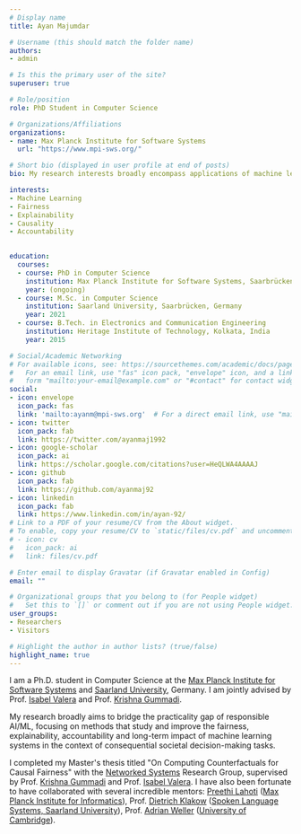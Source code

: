 ```yaml
---
# Display name
title: Ayan Majumdar

# Username (this should match the folder name)
authors:
- admin

# Is this the primary user of the site?
superuser: true

# Role/position
role: PhD Student in Computer Science

# Organizations/Affiliations
organizations:
- name: Max Planck Institute for Software Systems
  url: "https://www.mpi-sws.org/"

# Short bio (displayed in user profile at end of posts)
bio: My research interests broadly encompass applications of machine learning in decision-making and high-stakes scenarios while ensuring the fairness, explainability and robustness of such systems. 

interests:
- Machine Learning
- Fairness
- Explainability
- Causality
- Accountability
 

education:
  courses:
  - course: PhD in Computer Science
    institution: Max Planck Institute for Software Systems, Saarbrücken, Germany
    year: (ongoing)
  - course: M.Sc. in Computer Science
    institution: Saarland University, Saarbrücken, Germany
    year: 2021
  - course: B.Tech. in Electronics and Communication Engineering
    institution: Heritage Institute of Technology, Kolkata, India
    year: 2015

# Social/Academic Networking
# For available icons, see: https://sourcethemes.com/academic/docs/page-builder/#icons
#   For an email link, use "fas" icon pack, "envelope" icon, and a link in the
#   form "mailto:your-email@example.com" or "#contact" for contact widget.
social:
- icon: envelope
  icon_pack: fas
  link: 'mailto:ayanm@mpi-sws.org'  # For a direct email link, use "mailto:test@example.org".
- icon: twitter
  icon_pack: fab
  link: https://twitter.com/ayanmaj1992
- icon: google-scholar
  icon_pack: ai
  link: https://scholar.google.com/citations?user=HeQLWA4AAAAJ
- icon: github
  icon_pack: fab
  link: https://github.com/ayanmaj92
- icon: linkedin
  icon_pack: fab
  link: https://www.linkedin.com/in/ayan-92/
# Link to a PDF of your resume/CV from the About widget.
# To enable, copy your resume/CV to `static/files/cv.pdf` and uncomment the lines below.
# - icon: cv
#   icon_pack: ai
#   link: files/cv.pdf

# Enter email to display Gravatar (if Gravatar enabled in Config)
email: ""

# Organizational groups that you belong to (for People widget)
#   Set this to `[]` or comment out if you are not using People widget.
user_groups:
- Researchers
- Visitors

# Highlight the author in author lists? (true/false)
highlight_name: true
---
```


I am a Ph.D. student in Computer Science at the [Max Planck Institute for Software Systems](https://www.mpi-sws.org/) and [Saarland University](https://machinelearning.uni-saarland.de), Germany. I am jointly advised by Prof. [Isabel Valera](https://ivaleram.github.io/) and Prof. [Krishna Gummadi](https://people.mpi-sws.org/~gummadi/).   

My research broadly aims to bridge the practicality gap of responsible AI/ML, focusing on methods that study and improve the fairness, explainability, accountability and long-term impact of machine learning systems in the context of consequential societal decision-making tasks.

I completed my Master's thesis titled "On Computing Counterfactuals for Causal Fairness" with the [Networked Systems](https://people.mpi-sws.org/~gummadi/) Research Group, supervised by Prof. [Krishna Gummadi](https://people.mpi-sws.org/~gummadi/) and Prof. [Isabel Valera](https://ivaleram.github.io/). I have also been fortunate to have collaborated with several incredible mentors: [Preethi Lahoti](https://people.mpi-inf.mpg.de/~plahoti/) ([Max Planck Institute for Informatics](https://www.mpi-inf.mpg.de/departments/databases-and-information-systems)), Prof. [Dietrich Klakow](http://scholar.google.de/citations?user=_HtGYmoAAAAJ&hl=de) ([Spoken Language Systems, Saarland University](https://www.lsv.uni-saarland.de/)), Prof. [Adrian Weller](http://mlg.eng.cam.ac.uk/adrian/) ([University of Cambridge](http://mlg.eng.cam.ac.uk/)).
